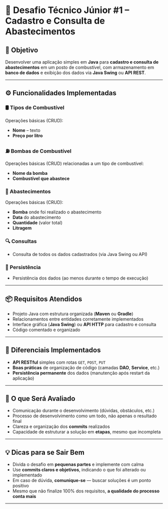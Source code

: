  # 🚀 Desafio Técnico Júnior #1 – Cadastro e Consulta de Abastecimentos

## 🎯 Objetivo
Desenvolver uma aplicação simples em **Java** para **cadastro e consulta de abastecimentos** em um posto de combustível, com armazenamento em **banco de dados** e exibição dos dados via **Java Swing** ou **API REST**.

---

## ⚙️ Funcionalidades Implementadas

### 🛢️ Tipos de Combustível
Operações básicas (CRUD):
- **Nome** – texto  
- **Preço por litro**

### ⛽ Bombas de Combustível
Operações básicas (CRUD) relacionadas a um tipo de combustível:
- **Nome da bomba**  
- **Combustível que abastece**

### 🧾 Abastecimentos
Operações básicas (CRUD):
- **Bomba** onde foi realizado o abastecimento  
- **Data** do abastecimento  
- **Quantidade** (valor total)  
- **Litragem**  

### 🔍 Consultas
- Consulta de todos os dados cadastrados (via Java Swing ou API)

### 💾 Persistência
- Persistência dos dados (ao menos durante o tempo de execução)

---

## 📦 Requisitos Atendidos
- Projeto Java com estrutura organizada (**Maven** ou **Gradle**)  
- Relacionamentos entre entidades corretamente implementados  
- Interface gráfica (**Java Swing**) ou **API HTTP** para cadastro e consulta  
- Código comentado e organizado  

---

## 🌟 Diferenciais Implementados
- **API RESTful** simples com rotas `GET`, `POST`, `PUT`  
- **Boas práticas** de organização de código (camadas **DAO**, **Service**, etc.)  
- **Persistência permanente** dos dados (manutenção após restart da aplicação)

---

## 🧠 O que Será Avaliado
- Comunicação durante o desenvolvimento (dúvidas, obstáculos, etc.)  
- Processo de desenvolvimento como um todo, não apenas o resultado final  
- Clareza e organização dos **commits** realizados  
- Capacidade de estruturar a solução em **etapas**, mesmo que incompleta  

---

## 💡 Dicas para se Sair Bem
- Divida o desafio em **pequenas partes** e implemente com calma  
- Use **commits claros e objetivos**, indicando o que foi alterado ou implementado  
- Em caso de dúvida, **comunique-se** — buscar soluções é um ponto positivo  
- Mesmo que não finalize 100% dos requisitos, **a qualidade do processo conta mais**

---
